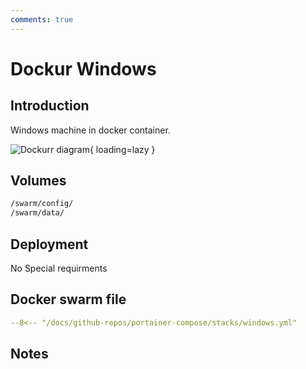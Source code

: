```yaml
---
comments: true
---
```


# Dockur Windows

## Introduction

Windows machine in docker container.

![Dockurr diagram](../assets/diagrams/windows.png){ loading=lazy }




## Volumes

```bash
/swarm/config/
/swarm/data/
```

## Deployment
No Special requirments

## Docker swarm file
``` yaml linenums="1" 
--8<-- "/docs/github-repos/portainer-compose/stacks/windows.yml"
```

## Notes

